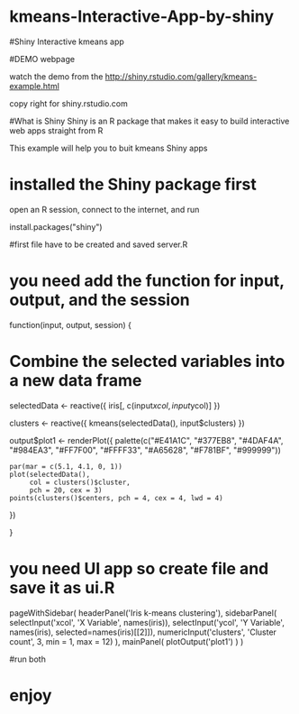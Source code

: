# kmeans-Interactive-App-by-shiny

#Shiny Interactive  kmeans  app 

#DEMO webpage

watch the demo from the http://shiny.rstudio.com/gallery/kmeans-example.html

copy right for shiny.rstudio.com 

#What is Shiny 
Shiny is an R package that makes it easy to build interactive web apps straight from R

This example will help  you to buit kmeans Shiny apps

# installed the Shiny package first
open an R session, connect to the internet, and run

install.packages("shiny")

#first file have to be created and saved server.R 
# you need add the function for input, output, and the  session
 
function(input, output, session) {
 
  # Combine the selected variables into a new data frame
  selectedData <- reactive({
    iris[, c(input$xcol, input$ycol)]
  })
  
  clusters <- reactive({
    kmeans(selectedData(), input$clusters)
  })
  
  output$plot1 <- renderPlot({
    palette(c("#E41A1C", "#377EB8", "#4DAF4A", "#984EA3",
              "#FF7F00", "#FFFF33", "#A65628", "#F781BF", "#999999"))
    
    par(mar = c(5.1, 4.1, 0, 1))
    plot(selectedData(),
         col = clusters()$cluster,
         pch = 20, cex = 3)
    points(clusters()$centers, pch = 4, cex = 4, lwd = 4)
  })
  
}

# you need UI app so create file and save it as ui.R  

pageWithSidebar(
  headerPanel('Iris k-means clustering'),
  sidebarPanel(
    selectInput('xcol', 'X Variable', names(iris)),
    selectInput('ycol', 'Y Variable', names(iris),
                selected=names(iris)[[2]]),
    numericInput('clusters', 'Cluster count', 3,
                 min = 1, max = 12)
  ),
  mainPanel(
    plotOutput('plot1')
  )
)

#run both 

# enjoy
